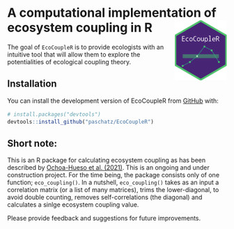 
<!-- README.md is generated from README.Rmd. Please edit that file -->

# A computational implementation of ecosystem coupling in R <a><img src="man/ecocoupler_logo.png" align="right" height="138"/></a>

<!-- badges: start -->
<!-- badges: end -->

The goal of ```EcoCoupleR``` is to provide ecologists with an intuitive tool
that will allow them to explore the potentialities of ecological
coupling theory.

## Installation

You can install the development version of EcoCoupleR from
[GitHub](https://github.com/) with:

``` r
# install.packages("devtools")
devtools::install_github("paschatz/EcoCoupleR")
```

## Short note:

This is an R package for calculating ecosystem coupling as has been
described by [Ochoa-Hueso et
al. (2021)](https://www.sciencedirect.com/science/article/pii/S2590332221003535?via%3Dihub).
This is an ongoing and under construction project. For the time being,
the package consists only of one function; `eco_coupling()`. In a
nutshell, `eco_coupling()` takes as an input a correlation matrix (or a
list of many matrices), trims the lower-diagonal, to avoid double
counting, removes self-correlations (the diagonal) and calculates a
sinlge ecosystem coupling value.

Please provide feedback and suggestions for future improvements.
